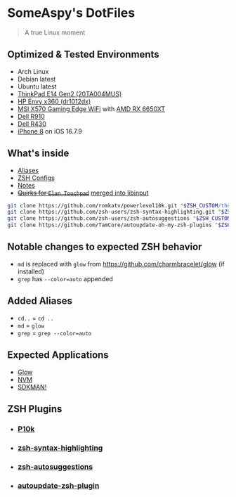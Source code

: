 # SomeAspy's DotFiles

> A true Linux moment

## Optimized & Tested Environments

- Arch Linux
- Debian latest
- Ubuntu latest
- [ThinkPad E14 Gen2 (20TA004MUS)](https://www.cdw.com/product/lenovo-thinkpad-e14-gen-5-14-intel-core-i7-1355u-16-gb-ram-512-g/7520163)
- [HP Envy x360 (dr1012dx)](https://support.hp.com/us-en/document/c06449252)
- [MSI X570 Gaming Edge WiFi](https://www.msi.com/Motherboard/MPG-X570-GAMING-EDGE-WIFI) with [AMD RX 6650XT](https://www.xfxforce.com/shop/xfx-speedster-swft210-amd-radeon-tm-rx-6650-xt-core)
- [Dell R910](https://i.dell.com/sites/content/shared-content/data-sheets/en/Documents/R910-SpecSheet.pdf)
- [Dell R430](https://i.dell.com/sites/csdocuments/Shared-Content_data-Sheets_Documents/en/us/Dell-PowerEdge-R430-Spec-Sheet.pdf)
- [iPhone 8](https://support.apple.com/en-us/111976) on iOS 16.7.9

## What's inside

- [Aliases](/zsh/aliases.zsh)
- [ZSH Configs](/zsh)
- [Notes](/docs)
- ~~[Quirks for `Elan Touchpad`](/etc/libinput/local-overrides.quirks)~~ [merged into libinput](https://gitlab.freedesktop.org/libinput/libinput/-/commit/5abe45cd497557c6b3c3cdd4d40420f21416160d)

```zsh
git clone https://github.com/romkatv/powerlevel10k.git "$ZSH_CUSTOM/themes/powerlevel10k"
git clone https://github.com/zsh-users/zsh-syntax-highlighting.git "$ZSH_CUSTOM/plugins/zsh-syntax-highlighting"
git clone https://github.com/zsh-users/zsh-autosuggestions "$ZSH_CUSTOM/plugins/zsh-autosuggestions"
git clone https://github.com/TamCore/autoupdate-oh-my-zsh-plugins "$ZSH_CUSTOM/plugins/autoupdate"
```

## Notable changes to expected ZSH behavior

- `md` is replaced with `glow` from <https://github.com/charmbracelet/glow> (if installed)
- `grep` has `--color=auto` appended

## Added Aliases

- `cd..` = `cd ..`
- `md` = `glow`
- `grep` = `grep --color=auto`

## Expected Applications

- [Glow](https://github.com/charmbracelet/glow)
- [NVM](https://github.com/nvm-sh/nvm)
- [SDKMAN!](https://sdkman.io/)

## ZSH Plugins

- ### [P10k](https://github.com/romkatv/powerlevel10k)

- ### [zsh-syntax-highlighting](https://github.com/zsh-users/zsh-syntax-highlighting)

- ### [zsh-autosuggestions](https://github.com/zsh-users/zsh-autosuggestions)

- ### [autoupdate-zsh-plugin](https://github.com/tamcore/autoupdate-oh-my-zsh-plugins)
